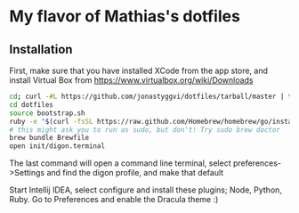 # My flavor of Mathias's dotfiles

## Installation

First, make sure that you have installed XCode from the app store, and install Virtual Box from https://www.virtualbox.org/wiki/Downloads

```bash
cd; curl -#L https://github.com/jonastyggvi/dotfiles/tarball/master | tar -xzv --strip-components 1 --exclude={README.md,bootstrap.sh,LICENSE-MIT.txt}
cd dotfiles
source bootstrap.sh
ruby -e "$(curl -fsSL https://raw.github.com/Homebrew/homebrew/go/install)"
# this might ask you to run as sudo, but don't! Try sudo brew doctor
brew bundle Brewfile
open init/digon.terminal
```
The last command will open a command line terminal, select preferences->Settings and find the digon profile, and make that default

Start Intellij IDEA, select configure and install these plugins; Node, Python, Ruby. Go to Preferences and enable the Dracula theme :)
```
